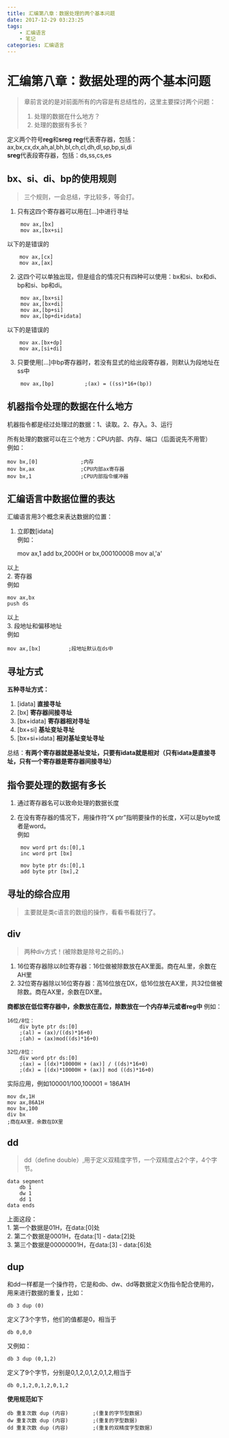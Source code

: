 ```yaml
---
title: 汇编第八章：数据处理的两个基本问题
date: 2017-12-29 03:23:25
tags:
	- 汇编语言
	- 笔记
categories: 汇编语言
---
```


# 汇编第八章：数据处理的两个基本问题
> 章前言说的是对前面所有的内容是有总结性的，这里主要探讨两个问题：  
> 1. 处理的数据在什么地方？  
> 2. 处理的数据有多长？

定义两个符号**reg**和**sreg**
**reg**代表寄存器，包括：ax,bx,cx,dx,ah,al,bh,bl,ch,cl,dh,dl,sp,bp,si,di  
**sreg**代表段寄存器，包括：ds,ss,cs,es
## bx、si、di、bp的使用规则
> 三个规则，一会总结，字比较多，等会打。

1. 只有这四个寄存器可以用在[...]中进行寻址  
		
		mov ax,[bx]
		mov ax,[bx+si]
以下的是错误的

		mov ax,[cx]
		mov ax,[ax]

2. 这四个可以单独出现，但是组合的情况只有四种可以使用：bx和si、bx和di、bp和si、bp和di。  

		mov ax,[bx+si]
		mov ax,[bx+di]
		mov ax,[bp+si]
		mov ax,[bp+di+idata]
以下的是错误的

		mov ax.[bx+dp]
		mov ax,[si+di]
3. 只要使用[...]中bp寄存器时，若没有显式的给出段寄存器，则默认为段地址在ss中

		mov ax,[bp]			 ;(ax) = ((ss)*16+(bp))
		
## 机器指令处理的数据在什么地方
机器指令都是经过处理过的数据：1、读取。2、存入。3、运行  

所有处理的数据可以在三个地方：CPU内部、内存、端口（后面说先不用管）  
例如：

	mov bx,[0]				;内存
	mov bx,ax				;CPU内部ax寄存器
	mov bx,1				;CPU内部指令缓冲器
		
## 汇编语言中数据位置的表达
汇编语言用3个概念来表达数据的位置：  
1. 立即数[idata]  
例如：

	mov ax,1
	add bx,2000H
	or bx,00010000B
	mov al,'a'
  
以上   
2. 寄存器  
例如

	mov ax,bx
	push ds
以上  
3. 段地址和偏移地址  
例如

	mov ax,[bx]			;段地址默认在ds中

## 寻址方式
**五种寻址方式：**  
1. [idata] **直接寻址**  
2. [bx] **寄存器间接寻址**  
3. [bx+idata] **寄存器相对寻址**  
4. [bx+si] **基址变址寻址**  
5. [bx+si+idata] **相对基址变址寻址**

总结：**有两个寄存器就是基址变址，只要有idata就是相对（只有idata是直接寻址，只有一个寄存器是寄存器间接寻址）**

## 指令要处理的数据有多长
1. 通过寄存器名可以致命处理的数据长度
2. 在没有寄存器的情况下，用操作符“X ptr”指明要操作的长度，X可以是byte或者是word。   
例如

		mov word prt ds:[0],1
		inc word prt [bx]
		
		mov byte ptr ds:[0],1
		add byte ptr [bx],2
## 寻址的综合应用
> 主要就是类c语言的数组的操作，看看书看就行了。

## **div**
> 两种div方式！(被除数是除号之前的。)

1. 16位寄存器除以8位寄存器：16位做被除数放在AX里面。商在AL里，余数在AH里
2. 32位寄存器除以16位寄存器：高16位放在DX，低16位放在AX里，共32位做被除数。商在AX里，余数在DX里。  

**商都放在低位寄存器中，余数放在高位，除数放在一个内存单元或者reg中**
例如：

	16位/8位：
		div byte ptr ds:[0]		
		;(al) = (ax)/((ds)*16+0)
		;(ah) = (ax)mod((ds)*16+0)
	
	32位/8位：
		div word ptr ds:[0]		
		;(ax) = [(dx)*10000H + (ax)] / ((ds)*16+0)
		;(dx) = [(dx)*10000H + (ax)] mod ((ds)*16+0)
		
实际应用，例如100001/100,100001 = 186A1H

	mov dx,1H
	mov ax,86A1H
	mov bx,100
	div bx
	;商在AX里，余数在DX里
	
## dd
> dd（define double）,用于定义双精度字节，一个双精度占2个字，4个字节。

	data segment
		db 1
		dw 1
		dd 1
	data ends

上面这段：  
	1. 第一个数据是01H，在data:[0]处  
	2. 第二个数据是0001H，在data:[1] - data:[2]处  
	3. 第三个数据是00000001H，在data:[3] - data:[6]处  

## dup
和dd一样都是一个操作符，它是和db、dw、dd等数据定义伪指令配合使用的，用来进行数据的重复，比如：

	db 3 dup (0)
定义了3个字节，他们的值都是0，相当于

	db 0,0,0
又例如：

	db 3 dup (0,1,2)
定义了9个字节，分别是0,1,2,0,1,2,0,1,2,相当于

	db 0,1,2,0,1,2,0,1,2
**使用规范如下**

	db 重复次数 dup (内容)		;(重复的字节型数据)
	dw 重复次数 dup (内容)		;(重复的字型数据)
	dd 重复次数 dup (内容)		;(重复的双精度字型数据)


	



















